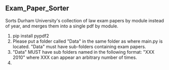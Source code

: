 ## Exam_Paper_Sorter

Sorts Durham University's collection of law exam papers by module instead of year, and merges them into a single pdf by module.


1) pip install pypdf2
2) Please put a folder called "Data" in the same folder as where main.py is located. "Data" must have sub-folders containing exam papers.
3) "Data" MUST have sub folders named in the following format:
          "XXX 2010" where XXX can appear an arbitrary number of times.
4) 
